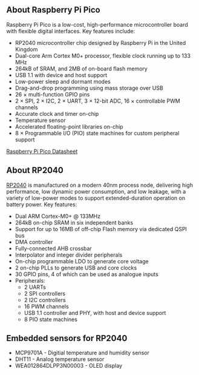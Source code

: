## About Raspberry Pi Pico
Raspberry Pi Pico is a low-cost, high-performance microcontroller board with flexible digital interfaces. Key features include:

- RP2040 microcontroller chip designed by Raspberry Pi in the United Kingdom
- Dual-core Arm Cortex M0+ processor, flexible clock running up to 133 MHz
- 264kB of SRAM, and 2MB of on-board flash memory
- USB 1.1 with device and host support
- Low-power sleep and dormant modes
- Drag-and-drop programming using mass storage over USB
- 26 × multi-function GPIO pins
- 2 × SPI, 2 × I2C, 2 × UART, 3 × 12-bit ADC, 16 × controllable PWM channels
- Accurate clock and timer on-chip
- Temperature sensor
- Accelerated floating-point libraries on-chip
- 8 × Programmable I/O (PIO) state machines for custom peripheral support

[Raspberry Pi Pico Datasheet](https://datasheets.raspberrypi.com/pico/pico-datasheet.pdf)

## About RP2040
[RP2040](https://datasheets.raspberrypi.com/rp2040/rp2040-datasheet.pdf) is manufactured on a modern 40nm process node, delivering high performance, low dynamic power
consumption, and low leakage, with a variety of low-power modes to support extended-duration operation on battery
power.
Key features:
- Dual ARM Cortex-M0+ @ 133MHz
- 264kB on-chip SRAM in six independent banks
- Support for up to 16MB of off-chip Flash memory via dedicated QSPI bus
- DMA controller
- Fully-connected AHB crossbar
- Interpolator and integer divider peripherals
- On-chip programmable LDO to generate core voltage
- 2 on-chip PLLs to generate USB and core clocks
- 30 GPIO pins, 4 of which can be used as analogue inputs
- Peripherals:
    - 2 UARTs
    - 2 SPI controllers
    - 2 I2C controllers
    - 16 PWM channels
    - USB 1.1 controller and PHY, with host and device support
    - 8 PIO state machines

## Embedded sensors for RP2040
- MCP9701A - Digitial temperature and humidity sensor
- DHT11 - Analog temperature sensor
- WEA012864DLPP3N00003 - OLED display